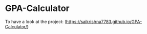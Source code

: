 # GPA-Calculator

To have a look at the project: (https://saikrishna7783.github.io/GPA-Calculator/)
